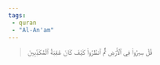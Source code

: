 ```yaml
---
tags: 
 - quran 
 - "Al-An'am"
---
```


> قُلۡ سِيرُواْ فِي ٱلۡأَرۡضِ ثُمَّ ٱنظُرُواْ كَيۡفَ كَانَ عَٰقِبَةُ ٱلۡمُكَذِّبِينَ
